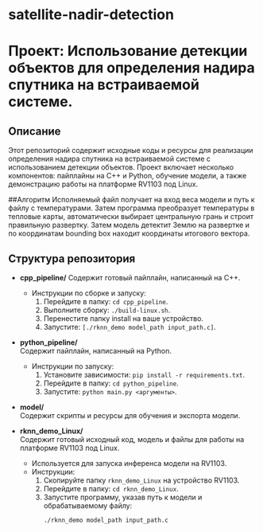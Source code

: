 # satellite-nadir-detection

# Проект: Использование детекции объектов для определения надира спутника на встраиваемой системе.

## Описание
Этот репозиторий содержит исходные коды и ресурсы для реализации определения надира спутника на встраиваемой системе c использованием детекции объектов.
Проект включает несколько компонентов: пайплайны на C++ и Python, обучение модели, а также демонстрацию работы на платформе RV1103 под Linux.

##Алгоритм
Исполняемый файл получает на вход веса модели и путь к файлу с температурами. Затем программа преобразует температуры в тепловые карты, автоматически выбирает центральную грань и строит правильную развертку. Затем модель детектит Землю на развертке и по координатам bounding box находит координаты итогового вектора.

## Структура репозитория

- **cpp_pipeline/**
  Содержит готовый пайплайн, написанный на C++.
  - Инструкции по сборке и запуску: 
    1. Перейдите в папку: `cd cpp_pipeline`.  
    2. Выполните сборку: `./build-linux.sh`.  
    3. Перенестите папку install на ваше устройство.
    4. Запустите: `[./rknn_demo model_path input_path.c]`.

- **python_pipeline/**  
  Содержит пайплайн, написанный на Python.  
  - Инструкции по запуску:  
    1. Установите зависимости: `pip install -r requirements.txt`.  
    2. Перейдите в папку: `cd python_pipeline`.  
    3. Запустите: `python main.py <аргументы>`.

- **model/**  
  Содержит скрипты и ресурсы для обучения и экспорта модели.  

- **rknn_demo_Linux/**  
  Содержит готовый исходный код, модель и файлы для работы на платформе RV1103 под Linux.  
  - Используется для запуска инференса модели на RV1103.
  - Инструкции:  
    1. Скопируйте папку `rknn_demo_Linux` на устройство RV1103.  
    2. Перейдите в папку: `cd rknn_demo_Linux`.  
    3. Запустите программу, указав путь к модели и обрабатываемому файлу:  
       ```bash
       ./rknn_demo model_path input_path.c
